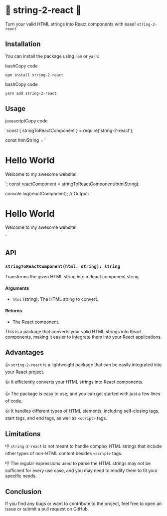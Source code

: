 
# 🚀 string-2-react 🚀

Turn your valid HTML strings into React components with ease! `string-2-react`

## Installation

You can install the package using `npm` or `yarn`:

bashCopy code

`npm install string-2-react` 

bashCopy code

`yarn add string-2-react` 

## Usage

javascriptCopy code

`const { stringToReactComponent } = require('string-2-react');

const htmlString = '<div><h1>Hello World</h1><p>Welcome to my awesome website!</p></div>';
const reactComponent = stringToReactComponent(htmlString);

console.log(reactComponent);
// Output: <div><h1>Hello World</h1><p>Welcome to my awesome website!</p></div>` 

## API

### `stringToReactComponent(html: string): string`

Transforms the given HTML string into a React component string.

#### Arguments

-   `html` (string): The HTML string to convert.

#### Returns

-   The React component.

This is a package that converts your valid HTML strings into React components, making it easier to integrate them into your React applications.

## Advantages

👍 `string-2-react` is a lightweight package that can be easily integrated into your React project.

👍 It efficiently converts your HTML strings into React components.

👍 The package is easy to use, and you can get started with just a few lines of code.

👍 It handles different types of HTML elements, including self-closing tags, start tags, and end tags, as well as `<script>` tags.

## Limitations

👎 `string-2-react` is not meant to handle complex HTML strings that include other types of non-HTML content besides `<script>` tags.

👎 The regular expressions used to parse the HTML strings may not be sufficient for every use case, and you may need to modify them to fit your specific needs.

## Conclusion

If you find any bugs or want to contribute to the project, feel free to open an issue or submit a pull request on GitHub.